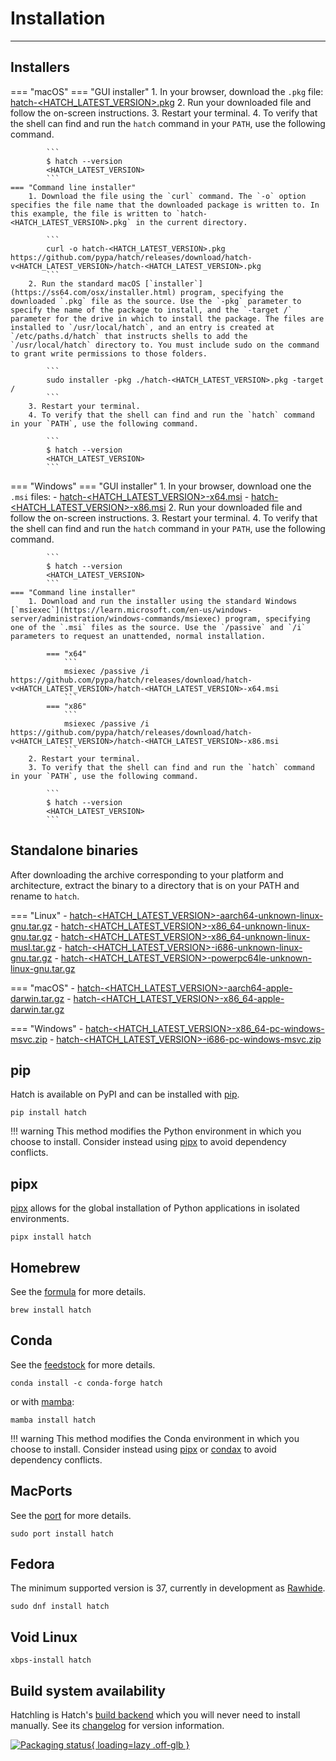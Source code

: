 # Installation

-----

## Installers

=== "macOS"
    === "GUI installer"
        1. In your browser, download the `.pkg` file: [hatch-<HATCH_LATEST_VERSION>.pkg](https://github.com/pypa/hatch/releases/download/hatch-v<HATCH_LATEST_VERSION>/hatch-<HATCH_LATEST_VERSION>.pkg)
        2. Run your downloaded file and follow the on-screen instructions.
        3. Restart your terminal.
        4. To verify that the shell can find and run the `hatch` command in your `PATH`, use the following command.

            ```
            $ hatch --version
            <HATCH_LATEST_VERSION>
            ```
    === "Command line installer"
        1. Download the file using the `curl` command. The `-o` option specifies the file name that the downloaded package is written to. In this example, the file is written to `hatch-<HATCH_LATEST_VERSION>.pkg` in the current directory.

            ```
            curl -o hatch-<HATCH_LATEST_VERSION>.pkg https://github.com/pypa/hatch/releases/download/hatch-v<HATCH_LATEST_VERSION>/hatch-<HATCH_LATEST_VERSION>.pkg
            ```
        2. Run the standard macOS [`installer`](https://ss64.com/osx/installer.html) program, specifying the downloaded `.pkg` file as the source. Use the `-pkg` parameter to specify the name of the package to install, and the `-target /` parameter for the drive in which to install the package. The files are installed to `/usr/local/hatch`, and an entry is created at `/etc/paths.d/hatch` that instructs shells to add the `/usr/local/hatch` directory to. You must include sudo on the command to grant write permissions to those folders.

            ```
            sudo installer -pkg ./hatch-<HATCH_LATEST_VERSION>.pkg -target /
            ```
        3. Restart your terminal.
        4. To verify that the shell can find and run the `hatch` command in your `PATH`, use the following command.

            ```
            $ hatch --version
            <HATCH_LATEST_VERSION>
            ```

=== "Windows"
    === "GUI installer"
        1. In your browser, download one the `.msi` files:
              - [hatch-<HATCH_LATEST_VERSION>-x64.msi](https://github.com/pypa/hatch/releases/download/hatch-v<HATCH_LATEST_VERSION>/hatch-<HATCH_LATEST_VERSION>-x64.msi)
              - [hatch-<HATCH_LATEST_VERSION>-x86.msi](https://github.com/pypa/hatch/releases/download/hatch-v<HATCH_LATEST_VERSION>/hatch-<HATCH_LATEST_VERSION>-x86.msi)
        2. Run your downloaded file and follow the on-screen instructions.
        3. Restart your terminal.
        4. To verify that the shell can find and run the `hatch` command in your `PATH`, use the following command.

            ```
            $ hatch --version
            <HATCH_LATEST_VERSION>
            ```
    === "Command line installer"
        1. Download and run the installer using the standard Windows [`msiexec`](https://learn.microsoft.com/en-us/windows-server/administration/windows-commands/msiexec) program, specifying one of the `.msi` files as the source. Use the `/passive` and `/i` parameters to request an unattended, normal installation.

            === "x64"
                ```
                msiexec /passive /i https://github.com/pypa/hatch/releases/download/hatch-v<HATCH_LATEST_VERSION>/hatch-<HATCH_LATEST_VERSION>-x64.msi
                ```
            === "x86"
                ```
                msiexec /passive /i https://github.com/pypa/hatch/releases/download/hatch-v<HATCH_LATEST_VERSION>/hatch-<HATCH_LATEST_VERSION>-x86.msi
                ```
        2. Restart your terminal.
        3. To verify that the shell can find and run the `hatch` command in your `PATH`, use the following command.

            ```
            $ hatch --version
            <HATCH_LATEST_VERSION>
            ```

## Standalone binaries

After downloading the archive corresponding to your platform and architecture, extract the binary to a directory that is on your PATH and rename to `hatch`.

=== "Linux"
    - [hatch-<HATCH_LATEST_VERSION>-aarch64-unknown-linux-gnu.tar.gz](https://github.com/pypa/hatch/releases/download/hatch-v<HATCH_LATEST_VERSION>/hatch-<HATCH_LATEST_VERSION>-aarch64-unknown-linux-gnu.tar.gz)
    - [hatch-<HATCH_LATEST_VERSION>-x86_64-unknown-linux-gnu.tar.gz](https://github.com/pypa/hatch/releases/download/hatch-v<HATCH_LATEST_VERSION>/hatch-<HATCH_LATEST_VERSION>-x86_64-unknown-linux-gnu.tar.gz)
    - [hatch-<HATCH_LATEST_VERSION>-x86_64-unknown-linux-musl.tar.gz](https://github.com/pypa/hatch/releases/download/hatch-v<HATCH_LATEST_VERSION>/hatch-<HATCH_LATEST_VERSION>-x86_64-unknown-linux-musl.tar.gz)
    - [hatch-<HATCH_LATEST_VERSION>-i686-unknown-linux-gnu.tar.gz](https://github.com/pypa/hatch/releases/download/hatch-v<HATCH_LATEST_VERSION>/hatch-<HATCH_LATEST_VERSION>-i686-unknown-linux-gnu.tar.gz)
    - [hatch-<HATCH_LATEST_VERSION>-powerpc64le-unknown-linux-gnu.tar.gz](https://github.com/pypa/hatch/releases/download/hatch-v<HATCH_LATEST_VERSION>/hatch-<HATCH_LATEST_VERSION>-powerpc64le-unknown-linux-gnu.tar.gz)

=== "macOS"
    - [hatch-<HATCH_LATEST_VERSION>-aarch64-apple-darwin.tar.gz](https://github.com/pypa/hatch/releases/download/hatch-v<HATCH_LATEST_VERSION>/hatch-<HATCH_LATEST_VERSION>-aarch64-apple-darwin.tar.gz)
    - [hatch-<HATCH_LATEST_VERSION>-x86_64-apple-darwin.tar.gz](https://github.com/pypa/hatch/releases/download/hatch-v<HATCH_LATEST_VERSION>/hatch-<HATCH_LATEST_VERSION>-x86_64-apple-darwin.tar.gz)

=== "Windows"
    - [hatch-<HATCH_LATEST_VERSION>-x86_64-pc-windows-msvc.zip](https://github.com/pypa/hatch/releases/download/hatch-v<HATCH_LATEST_VERSION>/hatch-<HATCH_LATEST_VERSION>-x86_64-pc-windows-msvc.zip)
    - [hatch-<HATCH_LATEST_VERSION>-i686-pc-windows-msvc.zip](https://github.com/pypa/hatch/releases/download/hatch-v<HATCH_LATEST_VERSION>/hatch-<HATCH_LATEST_VERSION>-i686-pc-windows-msvc.zip)

## pip

Hatch is available on PyPI and can be installed with [pip](https://pip.pypa.io).

```
pip install hatch
```

!!! warning
    This method modifies the Python environment in which you choose to install. Consider instead using [pipx](#pipx) to avoid dependency conflicts.

## pipx

[pipx](https://github.com/pypa/pipx) allows for the global installation of Python applications in isolated environments.

```
pipx install hatch
```

## Homebrew

See the [formula](https://formulae.brew.sh/formula/hatch) for more details.

```
brew install hatch
```

## Conda

See the [feedstock](https://github.com/conda-forge/hatch-feedstock) for more details.

```
conda install -c conda-forge hatch
```

or with [mamba](https://github.com/mamba-org/mamba):

```
mamba install hatch
```

!!! warning
    This method modifies the Conda environment in which you choose to install. Consider instead using [pipx](#pipx) or [condax](https://github.com/mariusvniekerk/condax) to avoid dependency conflicts.

## MacPorts

See the [port](https://ports.macports.org/port/hatch/) for more details.

```
sudo port install hatch
```

## Fedora

The minimum supported version is 37, currently in development as [Rawhide](https://docs.fedoraproject.org/en-US/releases/rawhide/).

```
sudo dnf install hatch
```

## Void Linux

```
xbps-install hatch
```

## Build system availability

Hatchling is Hatch's [build backend](config/build.md#build-system) which you will never need to install manually. See its [changelog](history/hatchling.md) for version information.

[![Packaging status](https://repology.org/badge/vertical-allrepos/hatchling.svg){ loading=lazy .off-glb }](https://repology.org/project/hatchling/versions)
